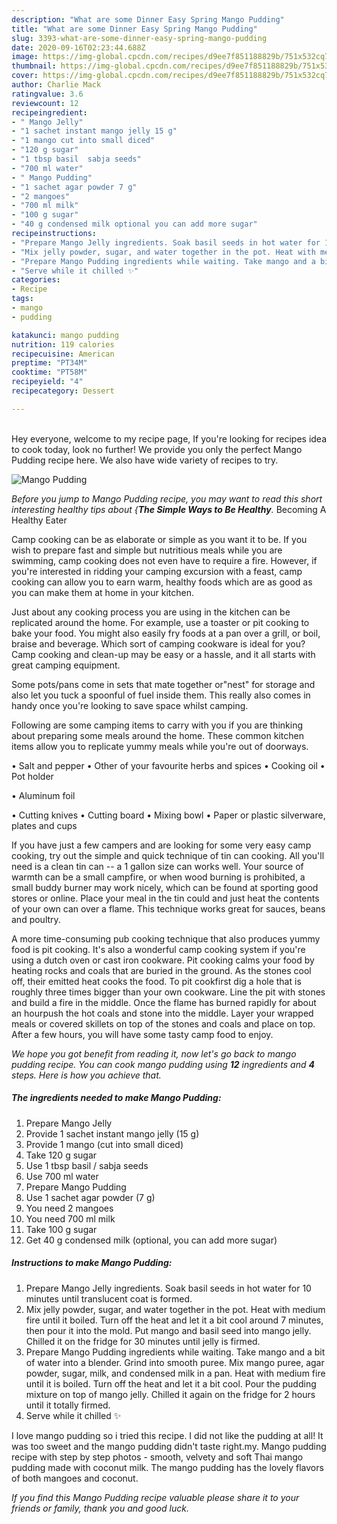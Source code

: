 ```yaml
---
description: "What are some Dinner Easy Spring Mango Pudding"
title: "What are some Dinner Easy Spring Mango Pudding"
slug: 3393-what-are-some-dinner-easy-spring-mango-pudding
date: 2020-09-16T02:23:44.688Z
image: https://img-global.cpcdn.com/recipes/d9ee7f851188829b/751x532cq70/mango-pudding-recipe-main-photo.jpg
thumbnail: https://img-global.cpcdn.com/recipes/d9ee7f851188829b/751x532cq70/mango-pudding-recipe-main-photo.jpg
cover: https://img-global.cpcdn.com/recipes/d9ee7f851188829b/751x532cq70/mango-pudding-recipe-main-photo.jpg
author: Charlie Mack
ratingvalue: 3.6
reviewcount: 12
recipeingredient:
- " Mango Jelly"
- "1 sachet instant mango jelly 15 g"
- "1 mango cut into small diced"
- "120 g sugar"
- "1 tbsp basil  sabja seeds"
- "700 ml water"
- " Mango Pudding"
- "1 sachet agar powder 7 g"
- "2 mangoes"
- "700 ml milk"
- "100 g sugar"
- "40 g condensed milk optional you can add more sugar"
recipeinstructions:
- "Prepare Mango Jelly ingredients. Soak basil seeds in hot water for 10 minutes until translucent coat is formed."
- "Mix jelly powder, sugar, and water together in the pot. Heat with medium fire until it boiled. Turn off the heat and let it a bit cool around 7 minutes, then pour it into the mold. Put mango and basil seed into mango jelly. Chilled it on the fridge for 30 minutes until jelly is firmed."
- "Prepare Mango Pudding ingredients while waiting. Take mango and a bit of water into a blender. Grind into smooth puree. Mix mango puree, agar powder, sugar, milk, and condensed milk in a pan. Heat with medium fire until it is boiled. Turn off the heat and let it a bit cool. Pour the pudding mixture on top of mango jelly. Chilled it again on the fridge for 2 hours until it totally firmed."
- "Serve while it chilled ✨"
categories:
- Recipe
tags:
- mango
- pudding

katakunci: mango pudding 
nutrition: 119 calories
recipecuisine: American
preptime: "PT34M"
cooktime: "PT58M"
recipeyield: "4"
recipecategory: Dessert

---
```

<br>
Hey everyone, welcome to my recipe page, If you're looking for recipes idea to cook today, look no further! We provide you only the perfect Mango Pudding recipe here. We also have wide variety of recipes to try.
<br>


![Mango Pudding](https://img-global.cpcdn.com/recipes/d9ee7f851188829b/751x532cq70/mango-pudding-recipe-main-photo.jpg)

<i>Before you jump to Mango Pudding recipe, you may want to read this short interesting healthy tips about {<strong>The Simple Ways to Be Healthy</strong>.</i>
Becoming A Healthy Eater

    
Camp cooking can be as elaborate or simple as you want it to be. If you wish to prepare fast and simple but nutritious meals while you are swimming, camp cooking does not even have to require a fire. However, if you're interested in ridding your camping excursion with a feast, camp cooking can allow you to earn warm, healthy foods which are as good as you can make them at home in your kitchen.

 Just about any cooking process you are using in the kitchen can be replicated around the home. For example, use a toaster or pit cooking to bake your food. You might also easily fry foods at a pan over a grill, or boil, braise and beverage. Which sort of camping cookware is ideal for you? Camp cooking and clean-up may be easy or a hassle, and it all starts with great camping equipment.

Some pots/pans come in sets that mate together or"nest" for storage and also let you tuck a spoonful of fuel inside them. This really also comes in handy once you're looking to save space whilst camping.

Following are some camping items to carry with you if you are thinking about preparing some meals around the home. These common kitchen items allow you to replicate yummy meals while you're out of doorways.

• Salt and pepper
• Other of your favourite herbs and spices
• Cooking oil
• Pot holder

• Aluminum foil

• Cutting knives
• Cutting board
• Mixing bowl
• Paper or plastic silverware, plates and cups

If you have just a few campers and are looking for some very easy camp cooking, try out the simple and quick technique of tin can cooking. All you'll need is a clean tin can -- a 1 gallon size can works well. Your source of warmth can be a small campfire, or when wood burning is prohibited, a small buddy burner may work nicely, which can be found at sporting good stores or online. Place your meal in the tin could and just heat the contents of your own can over a flame.  This technique works great for sauces, beans and poultry.

A more time-consuming pub cooking technique that also produces yummy food is pit cooking.  It's also a wonderful camp cooking system if you're using a dutch oven or cast iron cookware. Pit cooking calms your food by heating rocks and coals that are buried in the ground. As the stones cool off, their emitted heat cooks the food. To pit cookfirst dig a hole that is roughly three times bigger than your own cookware. Line the pit with stones and build a fire in the middle. Once the flame has burned rapidly for about an hourpush the hot coals and stone into the middle. Layer your wrapped meals or covered skillets on top of the stones and coals and place on top. After a few hours, you will have some tasty camp food to enjoy.


<i>We hope you got benefit from reading it, now let's go back to mango pudding recipe. You can cook mango pudding using <strong>12</strong> ingredients and <strong>4</strong> steps. Here is how you achieve that.
</i>

##### The ingredients needed to make Mango Pudding:

1. Prepare  Mango Jelly
1. Provide 1 sachet instant mango jelly (15 g)
1. Provide 1 mango (cut into small diced)
1. Take 120 g sugar
1. Use 1 tbsp basil / sabja seeds
1. Use 700 ml water
1. Prepare  Mango Pudding
1. Use 1 sachet agar powder (7 g)
1. You need 2 mangoes
1. You need 700 ml milk
1. Take 100 g sugar
1. Get 40 g condensed milk (optional, you can add more sugar)


##### Instructions to make Mango Pudding:

1. Prepare Mango Jelly ingredients. Soak basil seeds in hot water for 10 minutes until translucent coat is formed.
1. Mix jelly powder, sugar, and water together in the pot. Heat with medium fire until it boiled. Turn off the heat and let it a bit cool around 7 minutes, then pour it into the mold. Put mango and basil seed into mango jelly. Chilled it on the fridge for 30 minutes until jelly is firmed.
1. Prepare Mango Pudding ingredients while waiting. Take mango and a bit of water into a blender. Grind into smooth puree. Mix mango puree, agar powder, sugar, milk, and condensed milk in a pan. Heat with medium fire until it is boiled. Turn off the heat and let it a bit cool. Pour the pudding mixture on top of mango jelly. Chilled it again on the fridge for 2 hours until it totally firmed.
1. Serve while it chilled ✨


I love mango pudding so i tried this recipe. I did not like the pudding at all! It was too sweet and the mango pudding didn&#39;t taste right.my. Mango pudding recipe with step by step photos - smooth, velvety and soft Thai mango pudding made with coconut milk. The mango pudding has the lovely flavors of both mangoes and coconut. 

<i>If you find this Mango Pudding recipe valuable please share it to your friends or family, thank you and good luck.</i>
